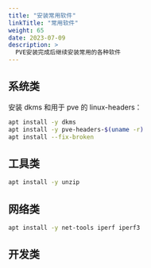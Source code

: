 ```yaml
---
title: "安装常用软件"
linkTitle: "常用软件"
weight: 65
date: 2023-07-09
description: >
  PVE安装完成后继续安装常用的各种软件
---
```




## 系统类

安装 dkms 和用于 pve 的 linux-headers：

```bash
apt install -y dkms
apt install -y pve-headers-$(uname -r)
apt install --fix-broken
```





## 工具类

```bash
apt install -y unzip 
```



## 网络类



```bash
apt install -y net-tools iperf iperf3
```





## 开发类

